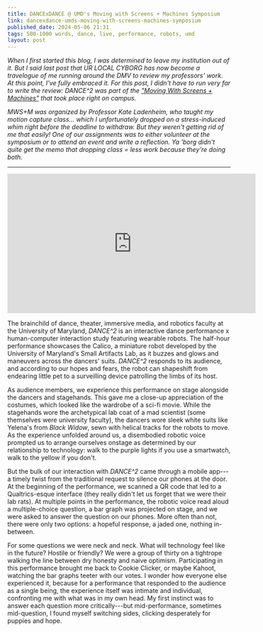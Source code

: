 ```yaml
---
title: DANCExDANCE @ UMD's Moving with Screens + Machines Symposium
link: dancexdance-umds-moving-with-screens-machines-symposium
published_date: 2024-05-06 21:31
tags: 500-1000 words, dance, live, performance, robots, umd
layout: post
---
```

*When I first started this blog, I was determined to leave my institution out of it. But I said last post that UR LOCAL CYBORG has now become a travelogue of me running around the DMV to review my professors' work. At this point, I've fully embraced it. For this post, I didn't have to run very far to write the review: DANCE^2 was part of the ["Moving With Screens + Machines"](https://arts.umd.edu/moving-screens-machines) that took place right on campus.*

*MWS+M was organized by Professor Kate Ladenheim, who taught my motion capture class... which I unfortunately dropped on a stress-induced whim right before the deadline to withdraw. But they weren't getting rid of me that easily! One of our assignments was to either volunteer at the symposium or to attend an event and write a reflection. Ya 'borg didn't quite get the memo that dropping class = less work because they're doing both.*

---

<iframe width="560" height="315" src="https://www.youtube.com/embed/QAyNIxWLHjc?si=nk8EfWgpULi93UMZ" title="YouTube video player" frameborder="0" allow="accelerometer; autoplay; clipboard-write; encrypted-media; gyroscope; picture-in-picture; web-share" referrerpolicy="strict-origin-when-cross-origin" allowfullscreen></iframe>

The brainchild of dance, theater, immersive media, and robotics faculty at the University of Maryland, *DANCE^2* is an interactive dance performance x human-computer interaction study featuring wearable robots. The half-hour performance showcases the Calico, a miniature robot developed by the University of Maryland's Small Artifacts Lab, as it buzzes and glows and maneuvers across the dancers' suits. *DANCE^2* responds to its audience, and according to our hopes and fears, the robot can shapeshift from endearing little pet to a surveilling device patrolling the limbs of its host.

As audience members, we experience this performance on stage alongside the dancers and stagehands. This gave me a close-up appreciation of the costumes, which looked like the wardrobe of a sci-fi movie. While the stagehands wore the archetypical lab coat of a mad scientist (some themselves were university faculty), the dancers wore sleek white suits like Yelena's from *Black Widow*, sewn with helical tracks for the robots to move. As the experience unfolded around us, a disembodied robotic voice prompted us to arrange ourselves onstage as determined by our relationship to technology: walk to the purple lights if you use a smartwatch, walk to the yellow if you don't.

But the bulk of our interaction with *DANCE^2* came through a mobile app---a timely twist from the traditional request to silence our phones at the door. At the beginning of the performance, we scanned a QR code that led to a Qualtrics-esque interface (they really didn't let us forget that we were their lab rats). At multiple points in the performance, the robotic voice read aloud a multiple-choice question, a bar graph was projected on stage, and we were asked to answer the question on our phones. More often than not, there were only two options: a hopeful response, a jaded one, nothing in-between.

For some questions we were neck and neck. What will technology feel like in the future? Hostile or friendly? We were a group of thirty on a tightrope walking the line between dry honesty and naive optimism. Participating in this performance brought me back to Cookie Clicker, or maybe Kahoot, watching the bar graphs teeter with our votes. I wonder how everyone else experienced it, because for a performance that responded to the audience as a single being, the experience itself was intimate and individual, confronting me with what was in my own head. My first instinct was to answer each question more critically---but mid-performance, sometimes mid-question, I found myself switching sides, clicking desperately for puppies and hope.